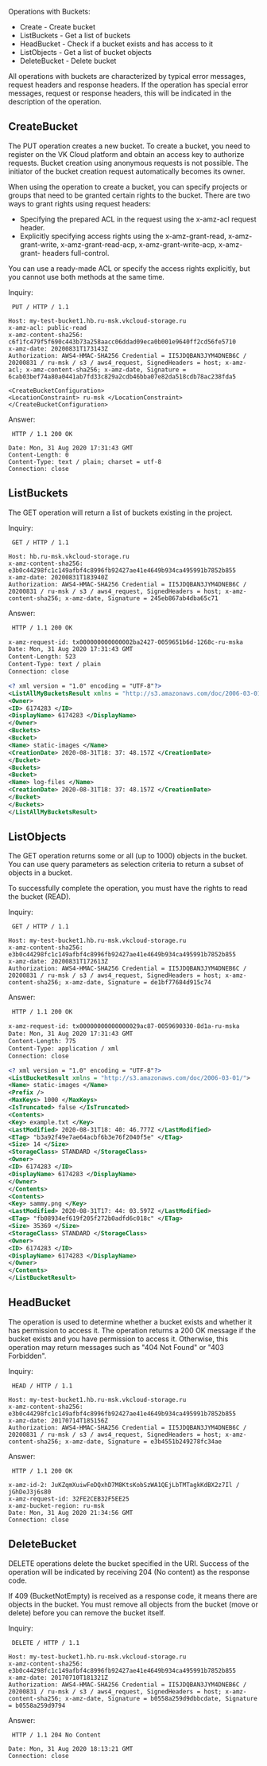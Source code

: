 Operations with Buckets:

- Create - Create bucket
- ListBuckets - Get a list of buckets
- HeadBucket - Check if a bucket exists and has access to it
- ListObjects - Get a list of bucket objects
- DeleteBucket - Delete bucket

All operations with buckets are characterized by typical error messages, request headers and response headers. If the operation has special error messages, request or response headers, this will be indicated in the description of the operation.

## CreateBucket

The PUT operation creates a new bucket. To create a bucket, you need to register on the VK Cloud platform and obtain an access key to authorize requests. Bucket creation using anonymous requests is not possible. The initiator of the bucket creation request automatically becomes its owner.

When using the operation to create a bucket, you can specify projects or groups that need to be granted certain rights to the bucket. There are two ways to grant rights using request headers:

- Specifying the prepared ACL in the request using the x-amz-acl request header.
- Explicitly specifying access rights using the x-amz-grant-read, x-amz-grant-write, x-amz-grant-read-acp, x-amz-grant-write-acp, x-amz-grant- headers full-control.

You can use a ready-made ACL or specify the access rights explicitly, but you cannot use both methods at the same time.

Inquiry:

```http
 PUT / HTTP / 1.1

Host: my-test-bucket1.hb.ru-msk.vkcloud-storage.ru
x-amz-acl: public-read
x-amz-content-sha256: c6f1fc479f5f690c443b73a258aacc06ddad09eca0b001e9640ff2cd56fe5710
x-amz-date: 20200831T173143Z
Authorization: AWS4-HMAC-SHA256 Credential = II5JDQBAN3JYM4DNEB6C / 20200831 / ru-msk / s3 / aws4_request, SignedHeaders = host; x-amz-acl; x-amz-content-sha256; x-amz-date, Signature = 6cab03bef74a80a0441ab7fd33c829a2cdb46bba07e82da518cdb78ac238fda5

<CreateBucketConfiguration>
<LocationConstraint> ru-msk </LocationConstraint>
</CreateBucketConfiguration>
```

Answer:

```http
 HTTP / 1.1 200 OK

Date: Mon, 31 Aug 2020 17:31:43 GMT
Content-Length: 0
Content-Type: text / plain; charset = utf-8
Connection: close
```

## ListBuckets

The GET operation will return a list of buckets existing in the project.

Inquiry:

```http
 GET / HTTP / 1.1

Host: hb.ru-msk.vkcloud-storage.ru
x-amz-content-sha256: e3b0c44298fc1c149afbf4c8996fb92427ae41e4649b934ca495991b7852b855
x-amz-date: 20200831T183940Z
Authorization: AWS4-HMAC-SHA256 Credential = II5JDQBAN3JYM4DNEB6C / 20200831 / ru-msk / s3 / aws4_request, SignedHeaders = host; x-amz-content-sha256; x-amz-date, Signature = 245eb867ab4dba65c71
```

Answer:

```xml
 HTTP / 1.1 200 OK

x-amz-request-id: tx000000000000002ba2427-0059651b6d-1268c-ru-mska
Date: Mon, 31 Aug 2020 17:31:43 GMT
Content-Length: 523
Content-Type: text / plain
Connection: close

<? xml version = "1.0" encoding = "UTF-8"?>
<ListAllMyBucketsResult xmlns = "http://s3.amazonaws.com/doc/2006-03-01/">
<Owner>
<ID> 6174283 </ID>
<DisplayName> 6174283 </DisplayName>
</Owner>
<Buckets>
<Bucket>
<Name> static-images </Name>
<CreationDate> 2020-08-31T18: 37: 48.157Z </CreationDate>
</Bucket>
<Buckets>
<Bucket>
<Name> log-files </Name>
<CreationDate> 2020-08-31T18: 37: 48.157Z </CreationDate>
</Bucket>
</Buckets>
</ListAllMyBucketsResult>
```

## ListObjects

The GET operation returns some or all (up to 1000) objects in the bucket. You can use query parameters as selection criteria to return a subset of objects in a bucket.

To successfully complete the operation, you must have the rights to read the bucket (READ).

Inquiry:

```http
 GET / HTTP / 1.1

Host: my-test-bucket1.hb.ru-msk.vkcloud-storage.ru
x-amz-content-sha256: e3b0c44298fc1c149afbf4c8996fb92427ae41e4649b934ca495991b7852b855
x-amz-date: 20200831T172613Z
Authorization: AWS4-HMAC-SHA256 Credential = II5JDQBAN3JYM4DNEB6C / 20200831 / ru-msk / s3 / aws4_request, SignedHeaders = host; x-amz-content-sha256; x-amz-date, Signature = de1bf77684d915c74
```

Answer:

```xml
 HTTP / 1.1 200 OK

x-amz-request-id: tx00000000000000029ac87-0059690330-8d1a-ru-mska
Date: Mon, 31 Aug 2020 17:31:43 GMT
Content-Length: 775
Content-Type: application / xml
Connection: close

<? xml version = "1.0" encoding = "UTF-8"?>
<ListBucketResult xmlns = "http://s3.amazonaws.com/doc/2006-03-01/">
<Name> static-images </Name>
<Prefix />
<MaxKeys> 1000 </MaxKeys>
<IsTruncated> false </IsTruncated>
<Contents>
<Key> example.txt </Key>
<LastModified> 2020-08-31T18: 40: 46.777Z </LastModified>
<ETag> "b3a92f49e7ae64acbf6b3e76f2040f5e" </ETag>
<Size> 14 </Size>
<StorageClass> STANDARD </StorageClass>
<Owner>
<ID> 6174283 </ID>
<DisplayName> 6174283 </DisplayName>
</Owner>
</Contents>
<Contents>
<Key> sammy.png </Key>
<LastModified> 2020-08-31T17: 44: 03.597Z </LastModified>
<ETag> "fb08934ef619f205f272b0adfd6c018c" </ETag>
<Size> 35369 </Size>
<StorageClass> STANDARD </StorageClass>
<Owner>
<ID> 6174283 </ID>
<DisplayName> 6174283 </DisplayName>
</Owner>
</Contents>
</ListBucketResult>
```

## HeadBucket

The operation is used to determine whether a bucket exists and whether it has permission to access it. The operation returns a 200 OK message if the bucket exists and you have permission to access it. Otherwise, this operation may return messages such as "404 Not Found" or "403 Forbidden".

Inquiry:

```http
 HEAD / HTTP / 1.1

Host: my-test-bucket1.hb.ru-msk.vkcloud-storage.ru
x-amz-content-sha256: e3b0c44298fc1c149afbf4c8996fb92427ae41e4649b934ca495991b7852b855
x-amz-date: 20170714T185156Z
Authorization: AWS4-HMAC-SHA256 Credential = II5JDQBAN3JYM4DNEB6C / 20200831 / ru-msk / s3 / aws4_request, SignedHeaders = host; x-amz-content-sha256; x-amz-date, Signature = e3b4551b249278fc34ae
```

Answer:

```http
 HTTP / 1.1 200 OK

x-amz-id-2: JuKZqmXuiwFeDQxhD7M8KtsKobSzWA1QEjLbTMTagkKdBX2z7Il / jGhDeJ3j6s80
x-amz-request-id: 32FE2CEB32F5EE25
x-amz-bucket-region: ru-msk
Date: Mon, 31 Aug 2020 21:34:56 GMT
Connection: close
```

## DeleteBucket

DELETE operations delete the bucket specified in the URI. Success of the operation will be indicated by receiving 204 (No content) as the response code.

If 409 (BucketNotEmpty) is received as a response code, it means there are objects in the bucket. You must remove all objects from the bucket (move or delete) before you can remove the bucket itself.

Inquiry:

```http
 DELETE / HTTP / 1.1

Host: my-test-bucket1.hb.ru-msk.vkcloud-storage.ru
x-amz-content-sha256: e3b0c44298fc1c149afbf4c8996fb92427ae41e4649b934ca495991b7852b855
x-amz-date: 20170710T181321Z
Authorization: AWS4-HMAC-SHA256 Credential = II5JDQBAN3JYM4DNEB6C / 20200831 / ru-msk / s3 / aws4_request, SignedHeaders = host; x-amz-content-sha256; x-amz-date, Signature = b0558a259d9dbbcdate, Signature = b0558a259d9794
```

Answer:

```http
 HTTP / 1.1 204 No Content

Date: Mon, 31 Aug 2020 18:13:21 GMT
Connection: close
```
